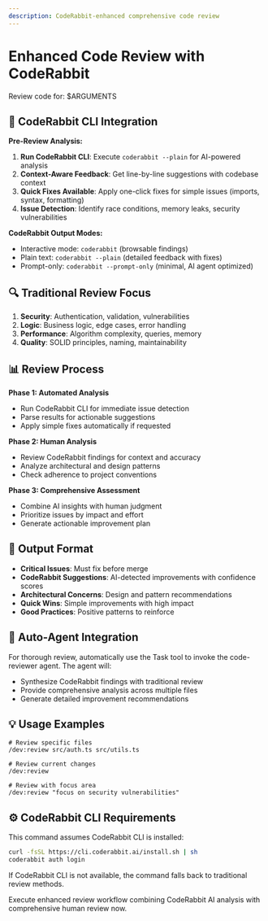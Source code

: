 ```yaml
---
description: CodeRabbit-enhanced comprehensive code review
---
```


# Enhanced Code Review with CodeRabbit

Review code for: $ARGUMENTS

## 🤖 CodeRabbit CLI Integration

**Pre-Review Analysis:**
1. **Run CodeRabbit CLI**: Execute `coderabbit --plain` for AI-powered analysis
2. **Context-Aware Feedback**: Get line-by-line suggestions with codebase context
3. **Quick Fixes Available**: Apply one-click fixes for simple issues (imports, syntax, formatting)
4. **Issue Detection**: Identify race conditions, memory leaks, security vulnerabilities

**CodeRabbit Output Modes:**
- Interactive mode: `coderabbit` (browsable findings)
- Plain text: `coderabbit --plain` (detailed feedback with fixes)
- Prompt-only: `coderabbit --prompt-only` (minimal, AI agent optimized)

## 🔍 Traditional Review Focus

1. **Security**: Authentication, validation, vulnerabilities
2. **Logic**: Business logic, edge cases, error handling
3. **Performance**: Algorithm complexity, queries, memory
4. **Quality**: SOLID principles, naming, maintainability

## 📊 Review Process

**Phase 1: Automated Analysis**
- Run CodeRabbit CLI for immediate issue detection
- Parse results for actionable suggestions
- Apply simple fixes automatically if requested

**Phase 2: Human Analysis**
- Review CodeRabbit findings for context and accuracy
- Analyze architectural and design patterns
- Check adherence to project conventions

**Phase 3: Comprehensive Assessment**
- Combine AI insights with human judgment
- Prioritize issues by impact and effort
- Generate actionable improvement plan

## 📝 Output Format

- **Critical Issues**: Must fix before merge
- **CodeRabbit Suggestions**: AI-detected improvements with confidence scores
- **Architectural Concerns**: Design and pattern recommendations
- **Quick Wins**: Simple improvements with high impact
- **Good Practices**: Positive patterns to reinforce

## 🤖 Auto-Agent Integration

For thorough review, automatically use the Task tool to invoke the code-reviewer agent.
The agent will:
- Synthesize CodeRabbit findings with traditional review
- Provide comprehensive analysis across multiple files
- Generate detailed improvement recommendations

## 💡 Usage Examples

```text
# Review specific files
/dev:review src/auth.ts src/utils.ts

# Review current changes
/dev:review

# Review with focus area
/dev:review "focus on security vulnerabilities"
```

## ⚙️ CodeRabbit CLI Requirements

This command assumes CodeRabbit CLI is installed:
```bash
curl -fsSL https://cli.coderabbit.ai/install.sh | sh
coderabbit auth login
```

If CodeRabbit CLI is not available, the command falls back to traditional review methods.

Execute enhanced review workflow combining CodeRabbit AI analysis with comprehensive human review now.